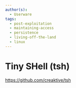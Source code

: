 ```yaml
---
author(s):
  - Userware
tags:
  - post-exploitation
  - maintaining-access
  - persistence
  - living-off-the-land
  - linux
---
```

# Tiny SHell (tsh)

https://github.com/creaktive/tsh